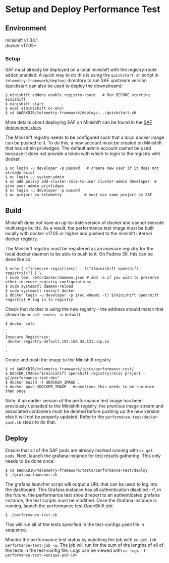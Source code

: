 # Setup and Deploy Performance Test

## Environment

minishift v1.34.1   
docker v17.05+

### Setup
SAF must already be deployed on a local minishift with the registry-route addon 
enabled. A quick way to do this is using the `quickstart.sh` script in 
`telemetry-framework/deploy/` directory to run SAF upstream version (quickstart
 can also be used to deploy the downstream):

```shell 
$ minishift addons enable registry-route   # Run BEFORE starting minishift
$ minishift start
$ eval $(minishift oc-env)                 
$ cd $WORKDIR/telemetry-framework/deploy/; ./quickstart.sh
```
More details about deploying SAF on Minishift can be found in the 
[SAF deployment docs](../../../deploy/)

The Minishift registry needs to be configured such that a local docker image can
be pushed to it. To do this, a new account must be created on Minishift that has
admin privledges. The default admin account cannot be used because it does not 
provide a token with which to login to the registry with docker.

```shell
$ oc login -u developer -p passwd   # create new user if it does not already exist
$ oc login -u system:admin 
$ oc adm policy add-cluster-role-to-user cluster-admin developer  # give user admin privlidges
$ oc login -u developer -p passwd
$ oc project sa-telemetry          # must use same project as SAF
```
## Build

Minishift does not have an up-to-date version of docker and cannot execute 
multistage builds. As a result, the performance test image must be built locally
with docker v17.05 or higher and pushed to the minshift internal docker registry.

The Minishift registry must be registered as an insecure registry for the local
docker daemon to be able to push to it. On Fedora 30, this can be done like so:

```shell
$ echo { \"insecure-registries\" : [\"$(minishift openshift registry)\"] } \
| sudo tee  /etc/docker/daemon.json # add -a if you wish to preserve other insecure registry configurations
$ sudo systemctl daemon-reload
$ sudo systemctl restart docker
$ docker login -u developer -p $(oc whoami -t) $(minishift openshift registry) # log in to registry
```

Check that docker is using the new registry - the address should match that 
shown by `oc get routes -n default`
```shell
$ docker info
.
.
Insecure Registries:
 docker-registry-default.192.168.42.121.nip.io
.
.
```
Create and push the image to the Minishift registry
```
$ cd $WORKDIR/telemetry-framework/tests/performance-test/
$ DOCKER_IMAGE="$(minishift openshift registry)/$(oc project -q)/performance-test:dev"
$ docker build -t $DOCKER_IMAGE .
$ docker push $DOCKER_IMAGE   #sometimes this needs to be run more than once
```
Note: if an earlier version of the performance test image has been previously 
uploaded to the Minishift registry, the previous image stream and associated 
containers must be deleted before pushing up the new version else it will not 
be properly updated. Refer to the `performance-test/docker-push.sh` steps to 
do that.


## Deploy

Ensure that all of the SAF pods are already marked running with `oc get pods`.
Next, launch the grafana instance for test results gathering. This only needs
to be done once:

```shell
$ cd $WORKDIR/telemetry-framework/tests/performance-test/deploy
$ ./grafana-launcher.sh
```
The grafana launcher script will output a URL that can be used to log into the 
dashboard. This Grafana instance has all authentication disabled - if, in the 
future, the performance test should report to an authenticated grafana instance,
the test scripts must be modified. Once the Grafana instance is running, launch 
the performance test OpenShift job:

```shell
$ ./performance-test.sh
```

This will run all of the tests specified in the test-configs.yaml file in 
sequence.

Monitor the performance test status by watching the job with 
`oc get job performance-test-job -w`. The job will run for the sum of the lengths
of all of the tests in the test-config file. Logs can be viewed with 
`oc logs -f performance-test-<unique-pod-id>` 
